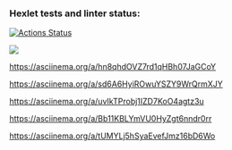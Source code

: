 ### Hexlet tests and linter status:
[![Actions Status](https://github.com/Aatem/python-project-49/workflows/hexlet-check/badge.svg)](https://github.com/Aatem/python-project-49/actions)

<a href="https://codeclimate.com/github/Aatem/python-project-49/maintainability"><img src="https://api.codeclimate.com/v1/badges/2a8fe0d5dc49bd4b390e/maintainability" /></a>

https://asciinema.org/a/hn8qhdOVZ7rd1qHBh07JaGCoY

https://asciinema.org/a/sd6A6HyiROwuYSZY9WrQrmXJY

https://asciinema.org/a/uvIkTProbj1IZD7KoO4agtz3u

https://asciinema.org/a/Bb11KBLYmVU0HyZgt6nndr0rr

https://asciinema.org/a/tUMYLj5hSyaEvefJmz16bD6Wo